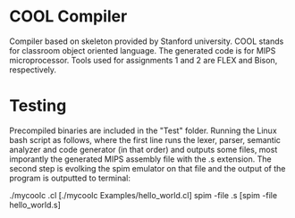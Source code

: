 # COOL Compiler

Compiler based on skeleton provided by Stanford university. COOL stands for classroom object oriented language. The generated code is for MIPS microprocessor. Tools used for assignments 1 and 2 are FLEX and Bison, respectively.

# Testing

Precompiled binaries are included in the "Test" folder. Running the Linux bash script as follows, where the first line runs the lexer, parser, semantic analyzer and code generator (in that order) and outputs some files, most imporantly the generated MIPS assembly file with the .s extension. The second step is evolking the spim emulator on that file and the output of the program is outputted to terminal:

./mycoolc <test cool file>.cl         [./mycoolc Examples/hello_world.cl]
spim -file <test cool file>.s         [spim -file hello_world.s]
